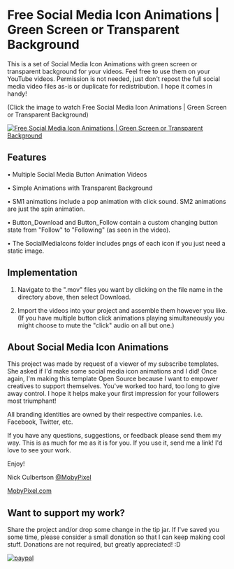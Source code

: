 # Free Social Media Icon Animations | Green Screen or Transparent Background
This is a set of Social Media Icon Animations with green screen or transparent background for your videos. Feel free to use them on your YouTube videos. Permission is not needed, just don't repost the full social media video files as-is or duplicate for redistribution. I hope it comes in handy!

(Click the image to watch Free Social Media Icon Animations | Green Screen or Transparent Background)

[![Free Social Media Icon Animations | Green Screen or Transparent Background](https://img.youtube.com/vi/PvhRV6rOljw/0.jpg)](https://www.youtube.com/watch?v=PvhRV6rOljw "Free YouTube Subscribe Button Animation with Green Screen")

## Features

• Multiple Social Media Button Animation Videos

• Simple Animations with Transparent Background

• SM1 animations include a pop animation with click sound. SM2 animations are just the spin animation.

• Button_Download and Button_Follow contain a custom changing button state from "Follow" to "Following" (as seen in the video).

• The SocialMediaIcons folder includes pngs of each icon if you just need a static image.


## Implementation

1. Navigate to the ".mov" files you want by clicking on the file name in the directory above, then select Download.

2. Import the videos into your project and assemble them however you like. (If you have multiple button click animations playing simultaneously you might choose to mute the "click" audio on all but one.)

## About Social Media Icon Animations

This project was made by request of a viewer of my subscribe templates. She asked if I'd make some social media icon animations and I did! Once again, I'm making this template Open Source because I want to empower creatives to support themselves. You've worked too hard, too long to give away control. I hope it helps make your first impression for your followers most triumphant! 

All branding identities are owned by their respective companies. i.e. Facebook, Twitter, etc.


If you have any questions, suggestions, or feedback please send them my way. This is as much for me as it is for you. If you use it, send me a link! I'd love to see your work. 

Enjoy!

Nick Culbertson [@MobyPixel](https://twitter.com/MobyPixel)

[MobyPixel.com](http://www.mobypixel.com)


## Want to support my work?

Share the project and/or drop some change in the tip jar. If I've saved you some time, please consider a small donation so that I can keep making cool stuff. Donations are not required, but greatly appreciated! :D

[![paypal](https://www.paypalobjects.com/en_US/i/btn/btn_donateCC_LG.gif)](https://www.paypal.com/cgi-bin/webscr?cmd=_s-xclick&hosted_button_id=HKHYVRMC53W7C)

